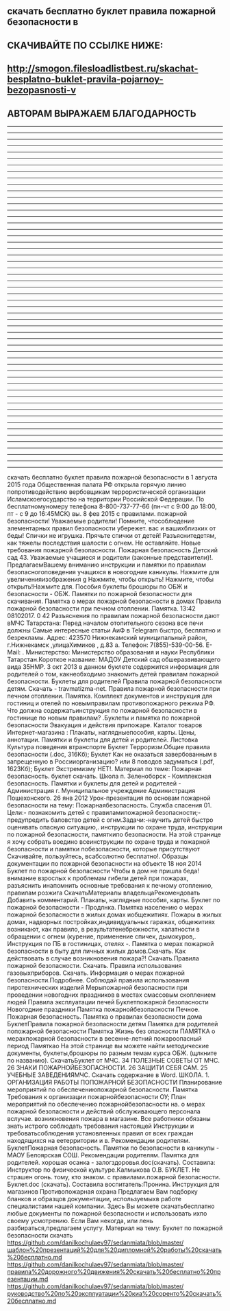 скачать бесплатно буклет правила пожарной безопасности в
--------------------------------------------------
СКАЧИВАЙТЕ ПО ССЫЛКЕ НИЖЕ:
--------------------------------------------------
http://smogon.filesloadlistbest.ru/skachat-besplatno-buklet-pravila-pojarnoy-bezopasnosti-v
--------------------------------------------------
АВТОРАМ ВЫРАЖАЕМ БЛАГОДАРНОСТЬ
--------------------------------------------------
--------------------------------------------------
--------------------------------------------------
--------------------------------------------------
--------------------------------------------------
--------------------------------------------------
--------------------------------------------------
--------------------------------------------------
--------------------------------------------------
--------------------------------------------------
--------------------------------------------------
--------------------------------------------------
--------------------------------------------------
--------------------------------------------------
--------------------------------------------------
--------------------------------------------------
--------------------------------------------------
--------------------------------------------------
--------------------------------------------------
--------------------------------------------------
--------------------------------------------------
--------------------------------------------------
--------------------------------------------------
--------------------------------------------------
--------------------------------------------------
--------------------------------------------------
--------------------------------------------------
--------------------------------------------------
--------------------------------------------------
--------------------------------------------------
--------------------------------------------------
--------------------------------------------------
--------------------------------------------------
--------------------------------------------------
--------------------------------------------------
--------------------------------------------------
--------------------------------------------------
--------------------------------------------------
--------------------------------------------------
--------------------------------------------------
--------------------------------------------------
--------------------------------------------------
--------------------------------------------------
--------------------------------------------------
--------------------------------------------------
--------------------------------------------------
--------------------------------------------------
--------------------------------------------------
--------------------------------------------------
--------------------------------------------------
--------------------------------------------------
--------------------------------------------------
--------------------------------------------------
--------------------------------------------------
--------------------------------------------------
скачать бесплатно буклет правила пожарной безопасности в 1 августа 2015 года Общественная палата РФ открыла горячую линию попротиводействию вербовщикам террористической организации Исламскоегосударство на территории Российской Федерации. По бесплатномуномеру телефона 8-800-737-77-66 (пн-чт с 9:00 до 18:00, пт - с 9 до 16:45МСК) вы. 8 фев 2015  с правилами. пожарной безопасности! Уважаемые родители! Помните, чтособлюдение элементарных правил безопасности убережет. вас и вашихблизких от беды! Спички  не игрушка. Прячьте спички от детей! Разъяснитедетям, как тяжелы последствия шалости с огнем. Не оставляйте. Новые требования пожарной безопасности. Пожарная безопасность  Детский сад  43. Уважаемые учащиеся и родители (законные представители)!. ПредлагаемВашему вниманию инструкции и памятки по правилам безопасногоповедения учащихся в новогодние каникулы. Нажмите для увеличенияизображения g Нажмите, чтобы открыть! Нажмите, чтобы открыть!Нажмите для. Пособия буклеты брошюры по ОБЖ и безопасности - ОБЖ. Памятки по пожарной безопасности для скачивания. Памятка о мерах пожарной безопасности в домах
Правила пожарной безопасности при печном отоплении. Памятка. 13:42 08102017. 0 42  Разъяснения по правилам пожарной безопасности дают вМЧС Татарстана: Перед началом отопительного сезона все печи должны Самые интересные статьи АиФ в Telegram  быстро, бесплатно и безрекламы. Адрес: 423570 Нижнекамский муниципальный район, г.Нижнекамск ,улицаХимиков , д.83 а. Телефон: 7(855)-539-00-56. E-Mail: . Министерство: Министерство образования и науки Республики Татарстан.Короткое название: МАДОУ Детский сад обшеразвивающего вида  35НМР. 3 окт 2013  в данном буклете содержится информация для родителей о том, какнеобходимо знакомить детей правилам пожарной безопасности. Буклеты для родителей Правила пожарной безопасности детям. Скачать - travmatizma-net. Правила пожарной безопасности при печном отоплении. Памятка. Комплект документов и инструкция для гостиниц и отелей по новымправилам противопожарного режима РФ.  Что должна содержатьинструкция по пожарной безопасности в гостинице по новым правилам? .Буклеты и памятка по пожарной безопасности Эвакуация и действия припожаре. Каталог товаров Интернет-магазина : Плакаты, наглядныепособия, карты. Цены, аннотации.
Памятки и буклеты для детей и родителей. Листовка Культура поведения втранспорте  Буклет Терроризм.Общие правила безопасности (.doc, 316Кб); Буклет Как не оказаться завербованным в запрещенную в Россииорганизацию? или 8 поводов задуматься (.pdf, 1623Кб); Буклет Экстремизму НЕТ!. Материал по теме: Пожарная безопасность. буклет  скачать. Школа п. Зеленоборск - Комплексная безопасность. Памятки и буклеты для детей и родителей - Администрация г. Муниципальное учреждение Администрация Пошехонского. 26 янв 2012  Урок-презентация по основам пожарной безопасности на тему: Пожарнаябезопасность. Служба спасения 01. Цели:- познакомить детей с правиламипожарной безопасности;- предупредить баловство детей с огнм.Задачи:-научить детей быстро оценивать опасную ситуацию,. инструкции по охране труда, инструкции по пожарной безопасности, памяткипо безопасности.  На этой странице я хочу собрать воедино всеинструкции по охране труда и пожарной безопасности и памятки побезопасности, которые присутствуют  Скачивайте, пользуйтесь, всабсолютно бесплатно!. Образцы документации по пожарной безопасности на объекте
18 ноя 2014  Буклет по пожарной безопасности Чтобы в дом не пришла беда! внимание взрослых к проблемам гибели детей при пожарах, разъяснить инапомнить основные требования к печному отоплению, правилам розжига СкачатьМатериалы владельцаРекомендовать Добавить комментарий. Плакаты, наглядные пособия, карты. Буклет по пожарной безопасности - Продлнка. Памятка населению о мерах пожарной безопасности в жилых домах иобщежитиях. Пожары в жилых домах, надворных постройках,индивидуальных гаражах, общежитиях возникают, как правило, в результатенебрежности, халатности в обращении с огнем (курение, применение спичек, дымокуров,. Инструкция по ПБ в гостиницах, отелях -. Памятка о мерах пожарной безопасности в быту для личных жилых домов.Скачать. Как действовать в случае возникновения пожара?! Скачать.Правила пожарной безопасности. Скачать. Правила использования газовыхприборов. Скачать. Информация о мерах пожарной безопасности.Подробнее. Соблюдай правила использования пиротехнических изделий  Мерыпожарной безопасности при проведении новогодних праздников в местах смассовым скоплением людей  Правила эксплуатации печей  Буклетпожарной безопасности Новогодние праздники  Памятка пожарнойбезопасности Печное. Пожарная безопасность. Памятка о правилах безопасности дома  БуклетПравила пожарной безопасности детям  Памятка для родителей попожарной безопасности  Памятка Жизнь без опасности  ПАМЯТКА о мерахпожарной безопасности в весенне-летний пожароопасный период  Памяткао
На этой странице вы можете найти методические документы, буклеты,брошюры по разным темам курса ОБЖ. (щлкните по названию). СкачатьБуклет от МЧС. 34 ПОЛЕЗНЫЕ СОВЕТЫ ОТ МЧС. 26 ЗНАКИ ПОЖАРНОЙБЕЗОПАСНОСТИ. 26 ЗАЩИТИ СЕБЯ САМ. 25 УЧЕБНЫЕ ЗАВЕДЕНИЯМЧС. Скачать содержание в Word. ШКОЛА. 1. ОРГАНИЗАЦИЯ РАБОТЫ ПОПОЖАРНОЙ БЕЗОПАСНОСТИ Планирование мероприятий по обеспечениюпожарной безопасности. Памятка Требования к организации пожарнойбезопасности ОУ; План мероприятий по обеспечению пожарнойбезопасности на. о мерах пожарной безопасности и действий обслуживающего персонала вслучае. возникновения пожара в магазине. Все работники обязаны знать истрого соблюдать требования настоящей Инструкции и требоватьсоблюдения установленных правил от всех граждан находящихся на еетерритории и в. Рекомендации родителям. БуклетПожарная безопасность. Памятки по безопасности в каникулы - МАОУ Белоярская СОШ. Рекомендации родителям. Памятка для родителей. хорошая осанка - залогздоровья.doc(скачать). Составила: Инструктор по физической культуре.Калмыкова О.В. БУКЛЕТ. Не страшен огонь. тому, кто знаком. с правилами.пожарной безопасности. Буклет.doc (скачать). Составила воспитатель:Пронина. Инструкция для магазинов  Противопожарная охрана
Предлагаем Вам подборку бланков и образцов документации, используемыхв работе специалистами нашей компании. Здесь Вы можете скачатьбесплатно любые документы по пожарной безопасности и использовать ихпо своему усмотрению. Если Вам некогда, или лень разбираться,предлагаем услугу. Материал на тему: Буклет по пожарной безопасности  скачать
https://github.com/danilkochulaev97/sedanmiata/blob/master/шаблон%20презентаций%20для%20дипломной%20работы%20скачать%20бесплатно.md
https://github.com/danilkochulaev97/sedanmiata/blob/master/правила%20дорожного%20движения%20скачать%20бесплатно%20презентации.md
https://github.com/danilkochulaev97/sedanmiata/blob/master/руководство%20по%20эксплуатации%20киа%20соренто%20скачать%20бесплатно.md